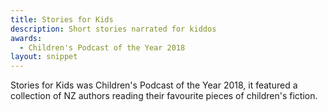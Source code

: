 ```yaml
---
title: Stories for Kids
description: Short stories narrated for kiddos
awards:
  - Children's Podcast of the Year 2018
layout: snippet
---
```

Stories for Kids was Children's Podcast of the Year 2018, it featured a collection of NZ authors reading their favourite pieces of children's fiction.
